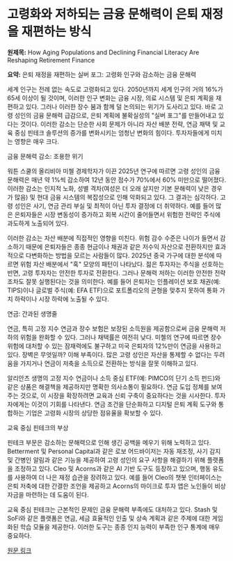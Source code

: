 # 고령화와 저하되는 금융 문해력이 은퇴 재정을 재편하는 방식

**원제목:** How Aging Populations and Declining Financial Literacy Are Reshaping Retirement Finance

**요약:** 은퇴 재정을 재편하는 실버 포그: 고령화 인구와 감소하는 금융 문해력

세계 인구는 전례 없는 속도로 고령화되고 있다. 2050년까지 세계 인구의 거의 16%가 65세 이상이 될 것이며, 이러한 인구 변화는 금융 시장, 의료 시스템 및 은퇴 계획을 재편하고 있다. 그러나 이러한 장수 붐과 함께 덜 논의되는 위기가 도사리고 있다. 바로 고령 성인의 금융 문해력 급감으로, 은퇴 계획에 불확실성의 "실버 포그"를 만들어내고 있다는 것이다. 이러한 감소는 단순한 사회 문제가 아니라 자산 배분 전략, 연금 채택 및 교육 중심 핀테크 솔루션의 증가를 변화시키는 엄청난 변화의 힘이다. 투자자들에게 미치는 영향은 매우 크다.

금융 문해력 감소: 조용한 위기

워튼 스쿨의 올리비아 미첼 경제학자가 이끈 2025년 연구에 따르면 고령 성인의 금융 문해력은 매년 약 1%씩 감소하여 12년 동안 점수가 70%에서 60% 미만으로 떨어졌다. 이러한 감소는 인지적 노화, 성별 격차(여성은 더 오래 살지만 기본 문해력이 낮은 경우가 많음) 및 현대 금융 시스템의 복잡성으로 인해 악화되고 있다. 그 결과는 심각하다. 고령 성인은 사기, 연금 관리 부실 및 최적이 아닌 투자 결정에 더 취약하다. 예를 들어 많은 은퇴자들은 시장 변동성이 증가하고 회복 시간이 줄어들면서 위험한 전략인 주식에 과도하게 노출되어 있다.

이러한 감소는 자산 배분에 직접적인 영향을 미친다. 위험 감수 수준은 나이가 들면서 감소하기 때문에 은퇴자들은 종종 현금이나 채권과 같은 저수익 자산으로 전환하지만 효과적으로 다변화하는 방법을 모르는 사람들이 많다. 2025년 중국 가구에 대한 분석에 따르면 위험 자산 배분에서 "혹" 모양의 패턴이 나타났다. 젊은 투자자는 주식을 선호하는 반면, 고령 투자자는 안전한 투자로 전환한다. 그러나 문해력 저하는 이러한 안전한 전략조차도 잘못 실행된다는 것을 의미한다. 예를 들어 은퇴자는 인플레이션 보호 채권(예: TIPS)이나 글로벌 주식(예: EFA ETF)으로 포트폴리오의 균형을 맞추지 못하여 통화 가치 하락이나 시장 하락에 노출될 수 있다.

연금: 간과된 생명줄

연금, 특히 고정 지수 연금과 장수 보험은 보장된 소득원을 제공함으로써 금융 문해력 저하의 위험을 완화할 수 있다. 그러나 채택률은 여전히 낮다. 미첼의 연구에 따르면 장수 위험에 대처할 수 있는 잠재력에도 불구하고 미국 은퇴자의 12%만이 연금을 사용하고 있다. 장벽은 무엇일까? 이해 부족이다. 많은 고령 성인은 자산을 통제할 수 없다는 두려움을 가지거나 연금이 저축을 소득으로 전환하는 방식을 잘못 이해하고 있다.

알리안츠 생명의 고정 지수 연금이나 소득 중심 ETF(예: PIMCO의 단기 소득 펀드)와 같은 상품은 해결책을 제공하지만 명확한 의사소통이 필요하다. 연금 도입 정체를 보여주는 것으로, 이 시장을 확장하려면 교육과 신뢰 구축이 중요하다는 것을 시사한다. 투자자에게는 이것이 기회를 나타낸다. 연금 조건을 단순화하고 디지털 은퇴 계획 도구와 통합하는 기업은 고령화 시장의 상당한 점유율을 확보할 수 있다.

교육 중심 핀테크의 부상

핀테크 부문은 감소하는 문해력으로 인해 생긴 공백을 메우기 위해 노력하고 있다. Betterment 및 Personal Capital과 같은 로보 어드바이저는 자동 재조정, 사기 감지 및 간병인 알림과 같은 기능을 제공하여 고령 성인의 요구 사항을 해결하기 위해 플랫폼을 조정하고 있다. Cleo 및 Acorns과 같은 AI 기반 도구도 등장하고 있으며, 행동 유도를 사용하여 더 나은 재정 습관을 장려하고 있다. 예를 들어 Cleo의 챗봇 인터페이스는 은퇴 저축에 대한 간결한 조언을 제공하고 Acorns의 마이크로 투자 앱은 노인들이 비상 자금을 마련하는 데 도움이 된다.

교육 중심 핀테크는 근본적인 문제인 금융 문해력 부족에도 대처하고 있다. Stash 및 SoFi와 같은 플랫폼은 연금, 세금 효율적인 인출 및 상속 계획과 같은 주제에 대한 게임화된 학습 모듈을 제공한다. 이러한 도구는 종종 인지 능력이 부족한 인구 통계에 매우 중요하다.

[원문 링크](https://www.ainvest.com/news/silver-fog-aging-populations-declining-financial-literacy-reshaping-retirement-finance-2507/)
